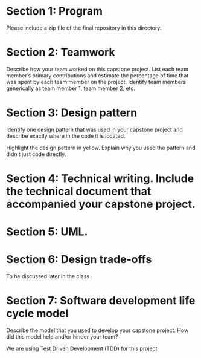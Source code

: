 # Section 1: Program

Please include a zip file of the final repository in this directory.

# Section 2: Teamwork

Describe how your team worked on this capstone project. List each team member’s primary contributions and estimate the percentage of time that was spent by each team member on the project. Identify team members generically as team member 1, team member 2, etc.

# Section 3: Design pattern

Identify one design pattern that was used in your capstone project and describe exactly where in the code it is located. 

Highlight the design pattern in yellow. Explain why you used the pattern and didn’t just code directly.

# Section 4: Technical writing. Include the technical document that accompanied your capstone project.

# Section 5: UML. 


# Section 6: Design trade-offs

To be discussed later in the class

# Section 7: Software development life cycle model

Describe the model that you used to develop your capstone project. How did this model help and/or hinder your team?

We are using Test Driven Development (TDD) for this project